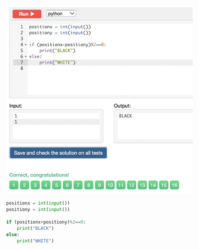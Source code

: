 ![Solution](https://github.com/KaiFig/unit-1/blob/main/Snakify/Lesson%203/Chess_board_black_sq.jpg)

```.py
positionx = int(input())
positiony = int(input())

if (positionx+positiony)%2==0:
    print("BLACK")
else:
    print("WHITE")
